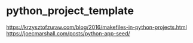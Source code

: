 # python_project_template

https://krzysztofzuraw.com/blog/2016/makefiles-in-python-projects.html
https://joecmarshall.com/posts/python-app-seed/

<!-- $ docker build -t my-python-app .
$ docker run -it --rm --name my-running-app my-python-app -->